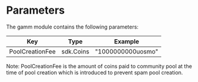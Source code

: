 <!--
order: 4
-->

# Parameters

The gamm module contains the following parameters:

| Key             | Type      | Example           |
| --------------- | --------- | ----------------- |
| PoolCreationFee | sdk.Coins | "1000000000uosmo" |

Note:
PoolCreationFee is the amount of coins paid to community pool at the time of pool creation which is introduced to prevent spam pool creation.
